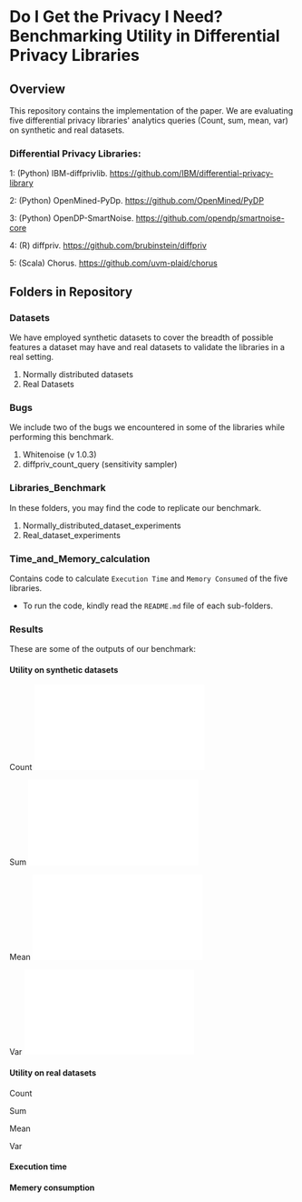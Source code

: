 
# Do I Get the Privacy I Need? Benchmarking Utility in Differential Privacy Libraries


## Overview
This repository contains the implementation of the paper. We are evaluating five differential privacy libraries' analytics queries (Count, sum, mean, var) on synthetic and real datasets.

### Differential Privacy Libraries:

1: (Python) IBM-diffprivlib. https://github.com/IBM/differential-privacy-library

2: (Python) OpenMined-PyDp. https://github.com/OpenMined/PyDP

3: (Python) OpenDP-SmartNoise. https://github.com/opendp/smartnoise-core

4: (R) diffpriv. https://github.com/brubinstein/diffpriv

5: (Scala) Chorus. https://github.com/uvm-plaid/chorus

## Folders in Repository

### Datasets

We have employed synthetic datasets to cover the breadth of possible features a dataset may have and real datasets to validate the libraries in a real setting. 

1) Normally distributed datasets
2) Real Datasets

### Bugs

We include two of the bugs we encountered in some of the libraries while performing this benchmark.

1) Whitenoise (v 1.0.3)
2) diffpriv_count_query (sensitivity sampler)

### Libraries_Benchmark

In these folders, you may find the code to replicate our benchmark.

1) Normally_distributed_dataset_experiments
2) Real_dataset_experiments

### Time_and_Memory_calculation

Contains code to calculate `Execution Time` and `Memory Consumed` of the five libraries.

- To run the code, kindly read the `README.md` file of each sub-folders.

### Results

These are some of the outputs of our benchmark:

#### Utility on synthetic datasets

Count
![click_here](Benchmarking_Differential_Privacy_Analytics_Libraries/Libraries_Benchmark/Normally_distributed_dataset_experiments/Results/count/set_5.pdf)

Sum
![click_here](Benchmarking_Differential_Privacy_Analytics_Libraries/Libraries_Benchmark/Normally_distributed_dataset_experiments/Results/sum/set_5.pdf)

Mean
![click_here](Benchmarking_Differential_Privacy_Analytics_Libraries/Libraries_Benchmark/Normally_distributed_dataset_experiments/Results/mean/set_5.pdf)

Var
![click_here](Benchmarking_Differential_Privacy_Analytics_Libraries/Libraries_Benchmark/Normally_distributed_dataset_experiments/Results/var/set_5.pdf)

#### Utility on real datasets

Count

Sum

Mean

Var

#### Execution time

#### Memery consumption


